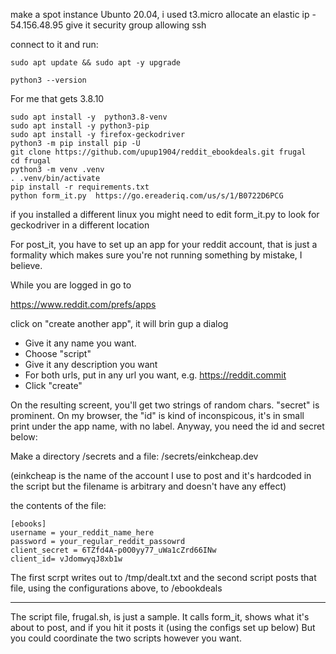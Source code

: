 make a spot instance Ubunto 20.04, i used t3.micro
allocate an elastic ip  - 54.156.48.95
give it security group allowing ssh

connect to it and run:


```
sudo apt update && sudo apt -y upgrade

python3 --version
```

For me that gets 3.8.10

```
sudo apt install -y  python3.8-venv
sudo apt install -y python3-pip
sudo apt install -y firefox-geckodriver
python3 -m pip install pip -U
git clone https://github.com/upup1904/reddit_ebookdeals.git frugal
cd frugal
python3 -m venv .venv
. .venv/bin/activate
pip install -r requirements.txt
python form_it.py  https://go.ereaderiq.com/us/s/1/B0722D6PCG
```

if you installed a different linux you might need to edit form_it.py to look for geckodriver in a different location

For post_it, you have to set up an app for your reddit account,
that is just a formality which makes sure you're not running something
by mistake, I believe.

While  you are logged in go to

https://www.reddit.com/prefs/apps

click on "create another app", it will brin gup a dialog

* Give it any name you want.  
* Choose "script"
* Give it any description you want
* For both urls, put in any url you want, e.g. https://reddit.commit
* Click "create"

On the resulting screent, you'll get two strings of random chars.
"secret" is prominent.  On my browser, the "id" is kind of
inconspicous, it's in small print under the app name, with no label.
Anyway, you need the id and secret below:


Make a directory /secrets
and a file:
/secrets/einkcheap.dev

(einkcheap is the name of the account I use to post and it's hardcoded
in the script but  the filename is arbitrary and doesn't have any
effect)

the contents of the file:

```
[ebooks]
username = your_reddit_name_here
password = your_regular_reddit_passowrd
client_secret = 6TZfd4A-p0O0yy77_uWa1cZrd66INw
client_id= vJdomwyqJ8xb1w
```

The first scrpt writes out to /tmp/dealt.txt
and the second script posts that file, using the configurations
above, to /ebookdeals

- - -  -

The script file, frugal.sh, is just a sample.  It calls form_it, shows what it's about to
post, and if you hit <enter> it posts it (using the configs set up below)  But you
could coordinate the two scripts however you want.










